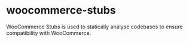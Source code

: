 # woocommerce-stubs
WooCommerce Stubs is used to statically analyse codebases to ensure compatibility with WooCommerce. 
